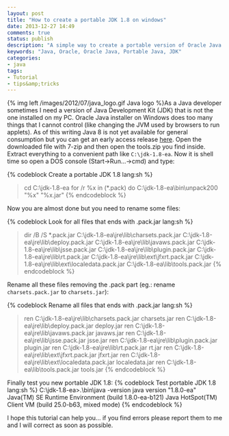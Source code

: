 ```yaml
---
layout: post
title: "How to create a portable JDK 1.8 on windows"
date: 2013-12-27 14:49
comments: true
status: publish
description: "A simple way to create a portable version of Oracle Java 1.8"
keywords: "Java, Oracle, Oracle Java, Portable Java, JDK"
categories:
- java
tags:
- Tutorial
- tips&amp;tricks
---
```

{% img left /images/2012/07/java_logo.gif Java logo %}As a Java developer sometimes I need a version of Java Development Kit (JDK) that is not the one installed on my PC. Oracle Java installer on Windows does too many things that I cannot control (like changing the JVM used by browsers to run applets). As of this writing Java 8 is not yet available for general consumption but you can get an early access release [here](https://jdk8.java.net/download.html "Java 8 Early Access Release download").
Open the downloaded file with 7-zip and then open the tools.zip you find inside. Extract everything to a convenient path like `C:\jdk-1.8-ea`.
Now it is shell time so open a DOS console (Start->Run...->cmd) and type:

{% codeblock Create a portable JDK 1.8 lang:sh %}
> cd C:\jdk-1.8-ea
> for /r %x in (*.pack) do C:\jdk-1.8-ea\bin\unpack200 "%x" "%x.jar"
{% endcodeblock %}

Now you are almost done but you need to rename some files: 

{% codeblock Look for all files that ends with .pack.jar lang:sh %}
> dir /B /S *.pack.jar
C:\jdk-1.8-ea\jre\lib\charsets.pack.jar
C:\jdk-1.8-ea\jre\lib\deploy.pack.jar
C:\jdk-1.8-ea\jre\lib\javaws.pack.jar
C:\jdk-1.8-ea\jre\lib\jsse.pack.jar
C:\jdk-1.8-ea\jre\lib\plugin.pack.jar
C:\jdk-1.8-ea\jre\lib\rt.pack.jar
C:\jdk-1.8-ea\jre\lib\ext\jfxrt.pack.jar
C:\jdk-1.8-ea\jre\lib\ext\localedata.pack.jar
C:\jdk-1.8-ea\lib\tools.pack.jar
{% endcodeblock %}

Rename all these files removing the .pack part (eg.: rename `charsets.pack.jar` to `charsets.jar`):

{% codeblock Rename all files that ends with .pack.jar lang:sh %}
> ren C:\jdk-1.8-ea\jre\lib\charsets.pack.jar charsets.jar
> ren C:\jdk-1.8-ea\jre\lib\deploy.pack.jar deploy.jar
> ren C:\jdk-1.8-ea\jre\lib\javaws.pack.jar javaws.jar
> ren C:\jdk-1.8-ea\jre\lib\jsse.pack.jar jsse.jar
> ren C:\jdk-1.8-ea\jre\lib\plugin.pack.jar plugin.jar
> ren C:\jdk-1.8-ea\jre\lib\rt.pack.jar rt.jar
> ren C:\jdk-1.8-ea\jre\lib\ext\jfxrt.pack.jar jfxrt.jar
> ren C:\jdk-1.8-ea\jre\lib\ext\localedata.pack.jar localedata.jar
> ren C:\jdk-1.8-ea\lib\tools.pack.jar tools.jar
{% endcodeblock %}

Finally test you new portable JDK 1.8:
{% codeblock Test portable JDK 1.8 lang:sh %}
C:\jdk-1.8-ea>.\bin\java -version
java version "1.8.0-ea"
Java(TM) SE Runtime Environment (build 1.8.0-ea-b121)
Java HotSpot(TM) Client VM (build 25.0-b63, mixed mode)
{% endcodeblock %}

I hope this tutorial can help you... if you find errors please report them to me and I will correct as soon as possible.